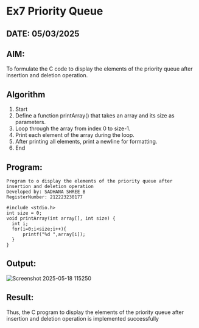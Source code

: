 # Ex7 Priority Queue
## DATE: 05/03/2025
## AIM:
To formulate the C code to display the elements of the priority queue after insertion and deletion operation.

## Algorithm
1. Start
2. Define a function printArray() that takes an array and its size as parameters.
3. Loop through the array from index 0 to size-1.
4. Print each element of the array during the loop.
5. After printing all elements, print a newline for formatting.
6. End
 

## Program:
```
Program to o display the elements of the priority queue after insertion and deletion operation
Developed by: SADHANA SHREE B
RegisterNumber: 212223230177

#include <stdio.h>
int size = 0;
void printArray(int array[], int size) {
  int i;
  for(i=0;i<size;i++){
      printf("%d ",array[i]);
  }
}

```

## Output:

![Screenshot 2025-05-18 115250](https://github.com/user-attachments/assets/a0eee2a6-ca40-4079-a271-69c61bc480a7)


## Result:
Thus, the C program to display the elements of the priority queue after insertion and deletion operation is implemented successfully
